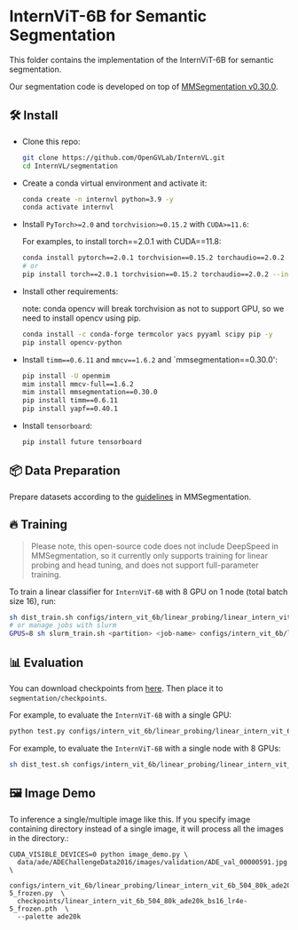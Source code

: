 # InternViT-6B for Semantic Segmentation

This folder contains the implementation of the InternViT-6B for semantic segmentation.

Our segmentation code is developed on top of [MMSegmentation v0.30.0](https://github.com/open-mmlab/mmsegmentation/tree/v0.30.0).

## 🛠️ Install

- Clone this repo:

  ```bash
  git clone https://github.com/OpenGVLab/InternVL.git
  cd InternVL/segmentation
  ```

- Create a conda virtual environment and activate it:

  ```bash
  conda create -n internvl python=3.9 -y
  conda activate internvl
  ```

- Install `PyTorch>=2.0` and `torchvision>=0.15.2` with `CUDA>=11.6`:

  For examples, to install torch==2.0.1 with CUDA==11.8:

  ```bash
  conda install pytorch==2.0.1 torchvision==0.15.2 torchaudio==2.0.2 pytorch-cuda=11.8 -c pytorch -c nvidia
  # or
  pip install torch==2.0.1 torchvision==0.15.2 torchaudio==2.0.2 --index-url https://download.pytorch.org/whl/cu118
  ```

- Install other requirements:

  note: conda opencv will break torchvision as not to support GPU, so we need to install opencv using pip.

  ```bash
  conda install -c conda-forge termcolor yacs pyyaml scipy pip -y
  pip install opencv-python
  ```

- Install `timm==0.6.11` and `mmcv==1.6.2` and \`mmsegmentation==0.30.0':

  ```bash
  pip install -U openmim
  mim install mmcv-full==1.6.2
  mim install mmsegmentation==0.30.0
  pip install timm==0.6.11
  pip install yapf==0.40.1
  ```

- Install `tensorboard`:

  ```bash
  pip install future tensorboard
  ```

## 📦 Data Preparation

Prepare datasets according to the [guidelines](https://github.com/open-mmlab/mmsegmentation/blob/master/docs/en/dataset_prepare.md#prepare-datasets) in MMSegmentation.

## 🔥 Training

> Please note, this open-source code does not include DeepSpeed in MMSegmentation, so it currently only supports training for linear probing and head tuning, and does not support full-parameter training.

To train a linear classifier for `InternViT-6B` with 8 GPU on 1 node (total batch size 16), run:

```bash
sh dist_train.sh configs/intern_vit_6b/linear_probing/linear_intern_vit_6b_504_80k_ade20k_bs16_lr4e-5_frozen.py 8
# or manage jobs with slurm
GPUS=8 sh slurm_train.sh <partition> <job-name> configs/intern_vit_6b/linear_probing/linear_intern_vit_6b_504_80k_ade20k_bs16_lr4e-5_frozen.py
```

## 📊 Evaluation

You can download checkpoints from [here](./). Then place it to `segmentation/checkpoints`.

For example, to evaluate the `InternViT-6B` with a single GPU:

```bash
python test.py configs/intern_vit_6b/linear_probing/linear_intern_vit_6b_504_80k_ade20k_bs16_lr4e-5_frozen.py checkpoints/linear_intern_vit_6b_504_80k_ade20k_bs16_lr4e-5_frozen.pth --eval mIoU
```

For example, to evaluate the `InternViT-6B` with a single node with 8 GPUs:

```bash
sh dist_test.sh configs/intern_vit_6b/linear_probing/linear_intern_vit_6b_504_80k_ade20k_bs16_lr4e-5_frozen.py checkpoints/linear_intern_vit_6b_504_80k_ade20k_bs16_lr4e-5_frozen.pth 8 --eval mIoU
```

## 🖼️ Image Demo

To inference a single/multiple image like this.
If you specify image containing directory instead of a single image, it will process all the images in the directory.:

```
CUDA_VISIBLE_DEVICES=0 python image_demo.py \
  data/ade/ADEChallengeData2016/images/validation/ADE_val_00000591.jpg \
  configs/intern_vit_6b/linear_probing/linear_intern_vit_6b_504_80k_ade20k_bs16_lr4e-5_frozen.py  \
  checkpoints/linear_intern_vit_6b_504_80k_ade20k_bs16_lr4e-5_frozen.pth  \
  --palette ade20k
```
